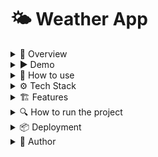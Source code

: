 # 🌤️ Weather App

<details>
  <summary>🚀 Overview</summary>

Weather App built with **Nuxt 3**, using **OpenWeather API** to display current weather, hourly forecast, and upcoming days.  

Includes city search with suggestions, geolocation support, and the ability to save favorite cities.

</details>

<details>
  <summary>▶️ Demo</summary>

<details>
  <summary>💻 Desktop</summary>


https://github.com/user-attachments/assets/ead877c0-e398-4ec5-851d-8d6de4f16ee5


</details>

<details>
  <summary>📱 Mobile</summary>

https://github.com/user-attachments/assets/49f7c8cb-e77b-4988-bef4-eff7df7682a5

</details>

</details>

<details> 
    <summary>📝 How to use</summary>

  - Search for a city using the input field.
- Select from the dropdown or press Enter.
- Use the location button to detect your current city.
- Press the heart icon to save a city.
- Reload the page and check that your saved cities persist.
</details>

<details>
  <summary>⚙️ Tech Stack</summary>

- **Nuxt 3**
- **TypeScript**
- **Pinia**
- **TailwindCSS**
- **OpenWeather API**
- **Vitest** + **Vue Test Utils** (for testing)

</details>

<details>
  <summary>🏗️ Features</summary>

- 🌐 Search for cities with autocomplete suggestions.
- 📍 Detect your current location and fetch the weather.
- ❤️ Save favorite cities (persistent after reload).
- 🔄 Responsive design for all devices.
- 📊 Displays current weather, hourly forecast, and multi-day forecast.
- 🚨 Error handling for invalid cities and API limits.

</details>

<details>
  <summary>🔍 How to run the project</summary>

1. Make sure you have installed Node.js - 18.x or newer
2. Clone the repository

    ```
    git clone https://github.com/thonygrz/world-of-movies.git
    ```
3. Install dependencies

    ```
    npm install
    ```
4. Add the `.env` file (provided by [thonygrz](mailto:anthony81199@gmail.com?subject=Hi!%20I%20want%20the%20env%20files%20of%20your%20Weather%20app.) via email) to the root of the project.
5. Run the test suite:

    ```
    npm test
    ```
6. Make sure all tests pass

![{347A0DA5-36F2-4499-8E61-CD85CF40B139}](https://github.com/user-attachments/assets/e36b661b-d773-4a77-9a76-1f7df6f5565f)


7. Run the frontend app:

    ```
    npm run dev
    ```


</details> 

<details> 
    <summary>📦 Deployment</summary>

Project is deployed on Vercel:
🔗 [weather-app](https://weather-app-anthonys-projects-4c94a37c.vercel.app)

</details>

<details> 
    <summary>👤 Author</summary>

Anthony – [LinkedIn](https://www.linkedin.com/in/thonyrod) | [GitHub](https://www.github.com/thonygrz)

</details>
